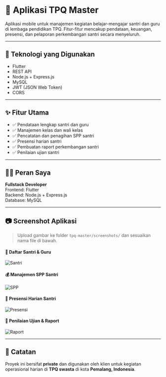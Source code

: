 # 📱 Aplikasi TPQ Master

Aplikasi mobile untuk manajemen kegiatan belajar-mengajar santri dan guru di lembaga pendidikan TPQ. Fitur-fitur mencakup pendataan, keuangan, presensi, dan pelaporan perkembangan santri secara menyeluruh.

---

## 🔧 Teknologi yang Digunakan

- Flutter
- REST API
- Node.js + Express.js
- MySQL
- JWT (JSON Web Token)
- CORS

---

## ✨ Fitur Utama

- ✅ Pendataan lengkap santri dan guru
- ✅ Manajemen kelas dan wali kelas
- ✅ Pencatatan dan penagihan SPP santri
- ✅ Presensi harian santri
- ✅ Pembuatan raport perkembangan santri
- ✅ Penilaian ujian santri

---

## 👨‍💻 Peran Saya

**Fullstack Developer**  
Frontend: Flutter  
Backend: Node.js + Express.js  
Database: MySQL

---

## 📷 Screenshot Aplikasi

> Upload gambar ke folder `tpq-master/screenshots/` dan sesuaikan nama file di bawah.

#### 🧒 Daftar Santri & Guru
![Santri](./screenshots/santri.png)

#### 💰 Manajemen SPP Santri
![SPP](./screenshots/spp.png)

#### 📅 Presensi Harian Santri
![Presensi](./screenshots/presensi.png)

#### 📝 Penilaian Ujian & Raport
![Raport](./screenshots/raport.png)

---

## 📌 Catatan

Proyek ini bersifat **private** dan digunakan oleh klien untuk kegiatan operasional harian di **TPQ swasta** di kota **Pemalang, Indonesia**.
